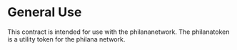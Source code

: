 <h1 class="clause">General Use</h1>
This contract is intended for use with the philananetwork. The philanatoken is a utility token for the philana network.
